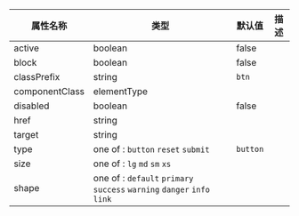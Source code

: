 属性名称           | 类型                                                                      | 默认值      | 描述
-------------- | ----------------------------------------------------------------------- | -------- | --
active         | boolean                                                                 | false    |
block          | boolean                                                                 | false    |
classPrefix    | string                                                                  | `btn`    |
componentClass | elementType                                                             |          |
disabled       | boolean                                                                 | false    |
href           | string                                                                  |          |
target         | string                                                                  |          |
type           | one of : `button` `reset` `submit`                                      | `button` |
size           | one of : `lg` `md` `sm` `xs`                                            |          |
shape          | one of : `default` `primary` `success` `warning` `danger` `info` `link` |          |